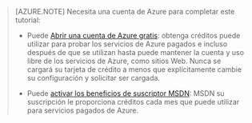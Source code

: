 > [AZURE.NOTE] <a name="note"></a>Necesita una cuenta de Azure para completar este tutorial:
  >
  > + Puede [Abrir una cuenta de Azure gratis](/pricing/free-trial/?WT.mc_id=A261C142F): obtenga créditos puede utilizar para probar los servicios de Azure pagados e incluso después de que se utilizan hasta puede mantener la cuenta y uso libre de los servicios de Azure, como sitios Web. Nunca se cargará su tarjeta de crédito a menos que explícitamente cambie su configuración y solicitar ser cargada.
  >
  > + Puede [activar los beneficios de suscriptor MSDN](/pricing/member-offers/msdn-benefits-details/?WT.mc_id=A261C142F): MSDN su suscripción le proporciona créditos cada mes que puede utilizar para servicios pagados de Azure.
